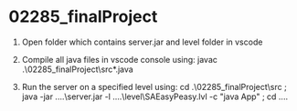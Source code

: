 # 02285_finalProject

1. Open folder which contains server.jar and level folder in vscode

2. Compile all java files in vscode console using: javac .\02285_finalProject\src\*.java

3. Run the server on a specified level using: cd .\02285_finalProject\src ; java -jar ..\..\server.jar -l ..\..\level\SAEasyPeasy.lvl -c "java App" ; cd ..\..
